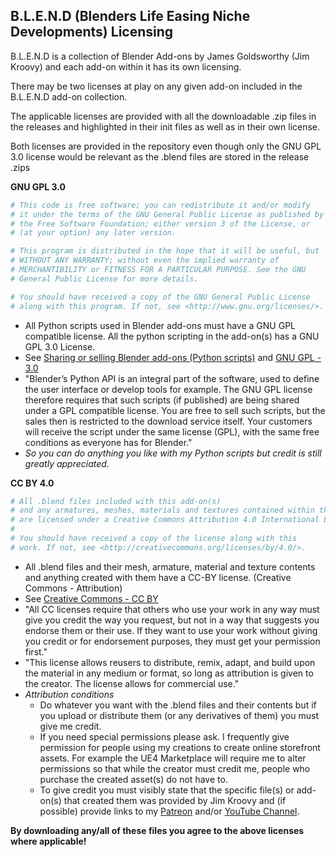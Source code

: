 ## B.L.E.N.D (Blenders Life Easing Niche Developments) Licensing

B.L.E.N.D is a collection of Blender Add-ons by James Goldsworthy (Jim Kroovy) and each add-on within it has its own licensing.

There may be two licenses at play on any given add-on included in the B.L.E.N.D add-on collection.

The applicable licenses are provided with all the downloadable .zip files in the releases and highlighted in their init files as well as in their own license.

Both licenses are provided in the repository even though only the GNU GPL 3.0 license would be relevant as the .blend files are stored in the release .zips

**GNU GPL 3.0**
```python
# This code is free software; you can redistribute it and/or modify
# it under the terms of the GNU General Public License as published by
# the Free Software Foundation; either version 3 of the License, or
# (at your option) any later version.

# This program is distributed in the hope that it will be useful, but
# WITHOUT ANY WARRANTY; without even the implied warranty of
# MERCHANTIBILITY or FITNESS FOR A PARTICULAR PURPOSE. See the GNU
# General Public License for more details.

# You should have received a copy of the GNU General Public License
# along with this program. If not, see <http://www.gnu.org/licenses/>.
```
- All Python scripts used in Blender add-ons must have a GNU GPL compatible license. All the python scripting in the add-on(s) has a GNU GPL 3.0 License.
- See [Sharing or selling Blender add-ons (Python scripts)](https://www.blender.org/about/license/) and [GNU GPL - 3.0](https://www.gnu.org/licenses/gpl-3.0.en.html)
- "Blender’s Python API is an integral part of the software, used to define the user interface or develop tools for example. The GNU GPL license therefore requires that such scripts (if published) are being shared under a GPL compatible license. You are free to sell such scripts, but the sales then is restricted to the download service itself. Your customers will receive the script under the same license (GPL), with the same free conditions as everyone has for Blender."
- *So you can do anything you like with my Python scripts but credit is still greatly appreciated.*

**CC BY 4.0**
```python
# All .blend files included with this add-on(s)
# and any armatures, meshes, materials and textures contained within them 
# are licensed under a Creative Commons Attribution 4.0 International License.
#
# You should have received a copy of the license along with this
# work. If not, see <http://creativecommons.org/licenses/by/4.0/>.
```
- All .blend files and their mesh, armature, material and texture contents and anything created with them have a CC-BY license. (Creative Commons - Attribution) 
- See [Creative Commons - CC BY](https://creativecommons.org/licenses/by/4.0/)
- "All CC licenses require that others who use your work in any way must give you credit the way you request, but not in a way that suggests you endorse them or their use. If they want to use your work without giving you credit or for endorsement purposes, they must get your permission first."
- "This license allows reusers to distribute, remix, adapt, and build upon the material in any medium or format, so long as attribution is given to the creator. The license allows for commercial use."
- *Attribution conditions*
  - Do whatever you want with the .blend files and their contents but if you upload or distribute them (or any derivatives of them) you must give me credit. 
  - If you need special permissions please ask. I frequently give permission for people using my creations to create online storefront assets. For example the UE4 Marketplace will require me to alter permissions so that while the creator must credit me, people who purchase the created asset(s) do not have to.
  - To give credit you must visibly state that the specific file(s) or add-on(s) that created them was provided by Jim Kroovy and (if possible) provide links to my [Patreon](https://www.patreon.com/JimKroovy) and/or [YouTube Channel](https://www.youtube.com/c/JimKroovy).

**By downloading any/all of these files you agree to the above licenses where applicable!**